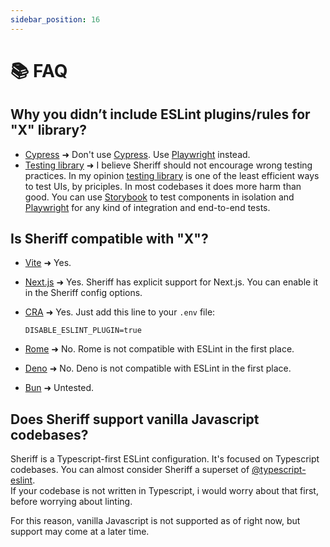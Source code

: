 ```yaml
---
sidebar_position: 16
---
```


# 📚 FAQ

## Why you didn’t include ESLint plugins/rules for "X" library?

- [Cypress](https://github.com/cypress-io/eslint-plugin-cypress) ➜ Don't use [Cypress](https://www.cypress.io/). Use [Playwright](https://playwright.dev/) instead.
- [Testing library](https://github.com/testing-library/eslint-plugin-testing-library) ➜ I believe Sheriff should not encourage wrong testing practices. In my opinion [testing library](https://github.com/testing-library) is one of the least efficient ways to test UIs, by priciples. In most codebases it does more harm than good. You can use [Storybook](https://github.com/storybookjs/storybook) to test components in isolation and [Playwright](https://playwright.dev/) for any kind of integration and end-to-end tests.

## Is Sheriff compatible with "X"?

- [Vite](https://vitejs.dev/) ➜ Yes.
- [Next.js](https://github.com/vercel/next.js) ➜ Yes. Sheriff has explicit support for Next.js. You can enable it in the Sheriff config options.
- [CRA](https://create-react-app.dev/) ➜ Yes. Just add this line to your `.env` file:

  ```.env title=".env"
  DISABLE_ESLINT_PLUGIN=true
  ```

- [Rome](https://rome.tools/) ➜ No. Rome is not compatible with ESLint in the first place.
- [Deno](https://deno.land/) ➜ No. Deno is not compatible with ESLint in the first place.
- [Bun](https://bun.sh/) ➜ Untested.

## Does Sheriff support vanilla Javascript codebases?

Sheriff is a Typescript-first ESLint configuration. It's focused on Typescript codebases. You can almost consider Sheriff a superset of [@typescript-eslint](https://typescript-eslint.io/). <br />
If your codebase is not written in Typescript, i would worry about that first, before worrying about linting.

For this reason, vanilla Javascript is not supported as of right now, but support may come at a later time.
